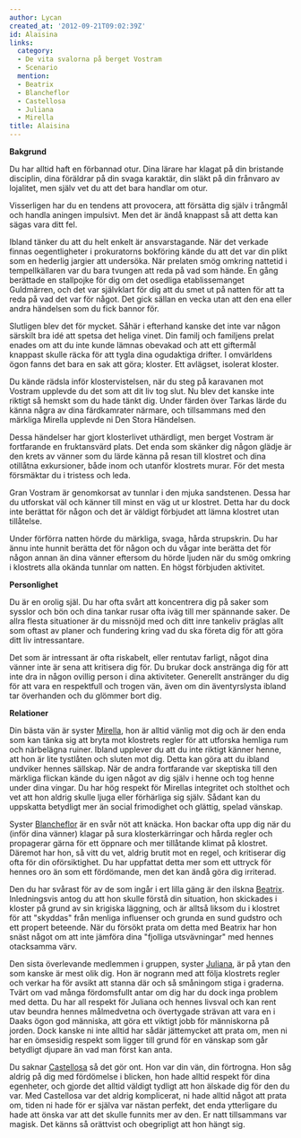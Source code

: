```yaml
---
author: Lycan
created_at: '2012-09-21T09:02:39Z'
id: Alaisina
links:
  category:
  - De vita svalorna på berget Vostram
  - Scenario
  mention:
  - Beatrix
  - Blancheflor
  - Castellosa
  - Juliana
  - Mirella
title: Alaisina
---
```


**Bakgrund**

Du har alltid haft en förbannad otur. Dina lärare har klagat på din bristande disciplin, dina
föräldrar på din svaga karaktär, din släkt på din frånvaro av lojalitet, men själv vet du att det
bara handlar om otur.

Visserligen har du en tendens att provocera, att försätta dig själv i trångmål och handla aningen
impulsivt. Men det är ändå knappast så att detta kan sägas vara ditt fel.

Ibland tänker du att du helt enkelt är ansvarstagande. När det verkade finnas oegentligheter i
prokuratorns bokföring kände du att det var din plikt som en hederlig jargier att undersöka. När
prelaten smög omkring nattetid i tempellkällaren var du bara tvungen att reda på vad som hände. En
gång berättade en stallpojke för dig om det osedliga etablissemanget Guldmärren, och det var
självklart för dig att du smet ut på natten för att ta reda på vad det var för något. Det gick
sällan en vecka utan att den ena eller andra händelsen som du fick bannor för.

Slutligen blev det för mycket. Såhär i efterhand kanske det inte var någon särskilt bra idé att
spetsa det heliga vinet. Din familj och familjens prelat enades om att du inte kunde lämnas obevakad
och att ett giftermål knappast skulle räcka för att tygla dina ogudaktiga drifter. I omvärldens ögon
fanns det bara en sak att göra; kloster. Ett avlägset, isolerat kloster.

Du kände rädsla inför klostervistelsen, när du steg på karavanen mot Vostram upplevde du det som att
dit liv tog slut. Nu blev det kanske inte riktigt så hemskt som du hade tänkt dig. Under färden över
Tarkas lärde du känna några av dina färdkamrater närmare, och tillsammans med den märkliga Mirella
upplevde ni Den Stora Händelsen.

Dessa händelser har gjort klosterlivet uthärdligt, men berget Vostram är fortfarande en fruktansvärd
plats. Det enda som skänker dig någon glädje är den krets av vänner som du lärde känna på resan till
klostret och dina otillåtna exkursioner, både inom och utanför klostrets murar. För det mesta
försmäktar du i tristess och leda.

Gran Vostram är genomkorsat av tunnlar i den mjuka sandstenen. Dessa har du utforskat väl och känner
till minst en väg ut ur klostret. Detta har du dock inte berättat för någon och det är väldigt
förbjudet att lämna klostret utan tillåtelse.

Under förförra natten hörde du märkliga, svaga, hårda strupskrin. Du har ännu inte hunnit berätta
det för någon och du vågar inte berätta det för någon annan än dina vänner eftersom du hörde ljuden
när du smög omkring i klostrets alla okända tunnlar om natten. En högst förbjuden aktivitet.

**Personlighet**

Du är en orolig själ. Du har ofta svårt att koncentrera dig på saker som sysslor och bön och dina
tankar rusar ofta iväg till mer spännande saker. De allra flesta situationer är du missnöjd med och
ditt inre tankeliv präglas allt som oftast av planer och fundering kring vad du ska företa dig för
att göra ditt liv intressantare.

Det som är intressant är ofta riskabelt, eller rentutav farligt, något dina vänner inte är sena att
kritisera dig för. Du brukar dock anstränga dig för att inte dra in någon ovillig person i dina
aktiviteter. Generellt anstränger du dig för att vara en respektfull och trogen vän, även om din
äventyrslysta ibland tar överhanden och du glömmer bort dig.

**Relationer**

Din bästa vän är syster [Mirella], hon är alltid vänlig mot dig och är den enda som kan tänka sig
att bryta mot klostrets regler för att utforska hemliga rum och närbelägna ruiner. Ibland upplever
du att du inte riktigt känner henne, att hon är lite tystlåten och sluten mot dig. Detta kan göra
att du ibland undviker hennes sällskap. När de andra fortfarande var skeptiska till den märkliga
flickan kände du igen något av dig själv i henne och tog henne under dina vingar. Du har hög respekt
för Mirellas integritet och stolthet och vet att hon aldrig skulle ljuga eller förhärliga sig själv.
Sådant kan du uppskatta betydligt mer än social frimodighet och glättig, spelad vänskap.

Syster [Blancheflor] är en svår nöt att knäcka. Hon backar ofta upp dig när du (inför dina vänner)
klagar på sura klosterkärringar och hårda regler och propagerar gärna för ett öppnare och mer
tillåtande klimat på klostret. Däremot har hon, så vitt du vet, aldrig brutit mot en regel, och
kritiserar dig ofta för din oförsiktighet. Du har uppfattat detta mer som ett uttryck för hennes oro
än som ett fördömande, men det kan ändå göra dig irriterad.

Den du har svårast för av de som ingår i ert lilla gäng är den ilskna [Beatrix]. Inledningsvis antog
du att hon skulle förstå din situation, hon skickades i kloster på grund av sin krigiska läggning,
och är alltså liksom du i klostret för att "skyddas" från menliga influenser och grunda en sund
gudstro och ett propert beteende. När du försökt prata om detta med Beatrix har hon snäst något om
att inte jämföra dina "fjolliga utsvävningar" med hennes otacksamma värv.

Den sista överlevande medlemmen i gruppen, syster [Juliana], är på ytan den som kanske är mest olik
dig. Hon är nogrann med att följa klostrets regler och verkar ha för avsikt att stanna där och så
småningom stiga i graderna. Tvärt om vad många fördomsfullt antar om dig har du dock inga problem
med detta. Du har all respekt för Juliana och hennes livsval och kan rent utav beundra hennes
målmedvetna och övertygade strävan att vara en i Daaks ögon god människa, att göra ett viktigt jobb
för människorna på jorden. Dock kanske ni inte alltid har sådär jättemycket att prata om, men ni har
en ömsesidig respekt som ligger till grund för en vänskap som går betydligt djupare än vad man först
kan anta.

Du saknar [Castellosa] så det gör ont. Hon var din vän, din förtrogna. Hon såg aldrig på dig med
fördömelse i blicken, hon hade alltid respekt för dina egenheter, och gjorde det alltid väldigt
tydligt att hon älskade dig för den du var. Med Castellosa var det aldrig komplicerat, ni hade
alltid något att prata om, tiden ni hade för er själva var nästan perfekt, det enda ytterligare du
hade att önska var att det skulle funnits mer av den. Er natt tillsammans var magisk. Det känns så
orättvist och obegripligt att hon hängt sig.

  [Mirella]: Mirella
  [Blancheflor]: Blancheflor
  [Beatrix]: Beatrix
  [Juliana]: Juliana
  [Castellosa]: Castellosa